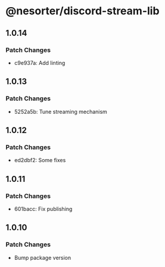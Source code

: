 # @nesorter/discord-stream-lib

## 1.0.14

### Patch Changes

- c9e937a: Add linting

## 1.0.13

### Patch Changes

- 5252a5b: Tune streaming mechanism

## 1.0.12

### Patch Changes

- ed2dbf2: Some fixes

## 1.0.11

### Patch Changes

- 601bacc: Fix publishing

## 1.0.10

### Patch Changes

- Bump package version
